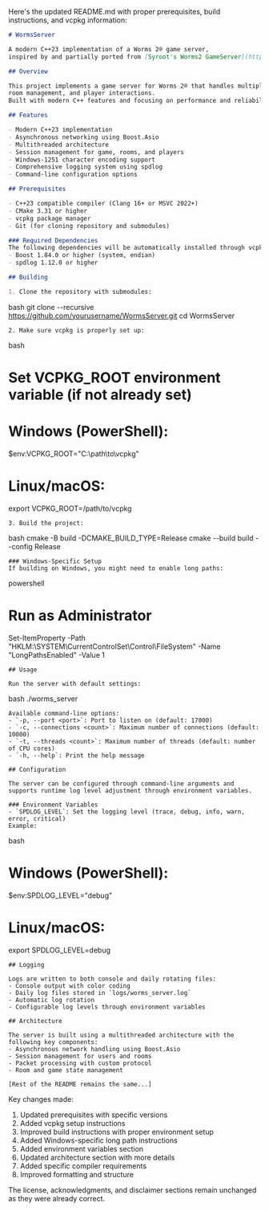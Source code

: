 ﻿Here's the updated README.md with proper prerequisites, build instructions, and vcpkg information:

```markdown
# WormsServer

A modern C++23 implementation of a Worms 2® game server, 
inspired by and partially ported from [Syroot's Worms2 GameServer](https://gitlab.com/Syroot/Worms/-/tree/master/src/tool/Syroot.Worms.Worms2.GameServer).

## Overview

This project implements a game server for Worms 2® that handles multiplayer game sessions, 
room management, and player interactions. 
Built with modern C++ features and focusing on performance and reliability.

## Features

- Modern C++23 implementation
- Asynchronous networking using Boost.Asio
- Multithreaded architecture
- Session management for game, rooms, and players
- Windows-1251 character encoding support
- Comprehensive logging system using spdlog
- Command-line configuration options

## Prerequisites

- C++23 compatible compiler (Clang 16+ or MSVC 2022+)
- CMake 3.31 or higher
- vcpkg package manager
- Git (for cloning repository and submodules)

### Required Dependencies
The following dependencies will be automatically installed through vcpkg:
- Boost 1.84.0 or higher (system, endian)
- spdlog 1.12.0 or higher

## Building

1. Clone the repository with submodules:
```
bash
git clone --recursive https://github.com/yourusername/WormsServer.git
cd WormsServer
```
2. Make sure vcpkg is properly set up:
```
bash
# Set VCPKG_ROOT environment variable (if not already set)
# Windows (PowerShell):
$env:VCPKG_ROOT="C:\path\to\vcpkg"
# Linux/macOS:
export VCPKG_ROOT=/path/to/vcpkg
```
3. Build the project:
```
bash
cmake -B build -DCMAKE_BUILD_TYPE=Release
cmake --build build --config Release
```
### Windows-Specific Setup
If building on Windows, you might need to enable long paths:
```
powershell
# Run as Administrator
Set-ItemProperty -Path "HKLM:\SYSTEM\CurrentControlSet\Control\FileSystem" -Name "LongPathsEnabled" -Value 1
```
## Usage

Run the server with default settings:
```
bash
./worms_server
```
Available command-line options:
- `-p, --port <port>`: Port to listen on (default: 17000)
- `-c, --connections <count>`: Maximum number of connections (default: 10000)
- `-t, --threads <count>`: Maximum number of threads (default: number of CPU cores)
- `-h, --help`: Print the help message

## Configuration

The server can be configured through command-line arguments and supports runtime log level adjustment through environment variables.

### Environment Variables
- `SPDLOG_LEVEL`: Set the logging level (trace, debug, info, warn, error, critical)
Example:
```
bash
# Windows (PowerShell):
$env:SPDLOG_LEVEL="debug"
# Linux/macOS:
export SPDLOG_LEVEL=debug
```
## Logging

Logs are written to both console and daily rotating files:
- Console output with color coding
- Daily log files stored in `logs/worms_server.log`
- Automatic log rotation
- Configurable log levels through environment variables

## Architecture

The server is built using a multithreaded architecture with the following key components:
- Asynchronous network handling using Boost.Asio
- Session management for users and rooms
- Packet processing with custom protocol
- Room and game state management

[Rest of the README remains the same...]
```


Key changes made:
1. Updated prerequisites with specific versions
2. Added vcpkg setup instructions
3. Improved build instructions with proper environment setup
4. Added Windows-specific long path instructions
5. Added environment variables section
6. Updated architecture section with more details
7. Added specific compiler requirements
8. Improved formatting and structure

The license, acknowledgments, and disclaimer sections remain unchanged as they were already correct.